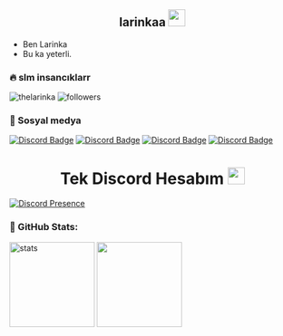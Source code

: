 <h2 align="center">larinkaa <img src="https://raw.githubusercontent.com/iampavangandhi/iampavangandhi/master/gifs/Hi.gif" width="30px"> </h2>


- Ben Larinka
- Bu ka yeterli.

<h3>🔥 slm insancıklarr</h3>
<img src="https://komarev.com/ghpvc/?username=thelarinka&label=Ziyaretçi%20Sayısı&color=552b75" alt="thelarinka" />
<img alt="followers" title="Github'dan Takip Et" src="https://img.shields.io/github/followers/thelarinka?color=236ad3&labelColor=1155ba&style=for-the-badge&logo=github&label=follower"/></a>
<h3>🌟 Sosyal medya</h3>

[![Discord Badge](https://img.shields.io/badge/Discord%20-7289DA.svg?&amp;style=for-the-badge&amp;logo=discord&amp;logoColor=white)](https://discord.com/users/897927430763839539)
[![Discord Badge](https://img.shields.io/badge/YouTube-ff0000.svg?&amp;style=for-the-badge&amp;logo=youtube&amp;logoColor=white)](https://www.youtube.com/channel/UCNNWyF0MllvAB71bzoDS_BQ)
[![Discord Badge](https://img.shields.io/badge/Github%20-171515.svg?&amp;style=for-the-badge&amp;logo=github&amp;logoColor=white)](https://github.com/thelarinka)
[![Discord Badge](https://img.shields.io/badge/Twitter%20-171515.svg?&amp;style=for-the-badge&amp;logo=instagram&amp;logoColor=white)](https://www.twitter.com/thelarinka/)

<h1 align="center"> Tek Discord Hesabım <img src="https://raw.githubusercontent.com/iampavangandhi/iampavangandhi/master/gifs/Hi.gif" width="30px"> </h1>

[![Discord Presence](https://lanyard-profile-readme.vercel.app/api/897927430763839539?hideDiscrim=true)](https://discord.com/users/897927430763839539)

<h3 align="left">🍒 GitHub Stats:</h3>
<p align="left">
   <img src="https://github-readme-stats.vercel.app/api?username=thelarinka&count_private=true&show_icons=true&theme=midnight-purple&hide_border=true" width="%150" height="150px" alt="stats" />
   <img src="https://github-readme-stats.vercel.app/api/top-langs/?username=thelarinka&layout=compact&show_icons=true&theme=midnight-purple&hide_border=true"width="%100" height="150px" />
